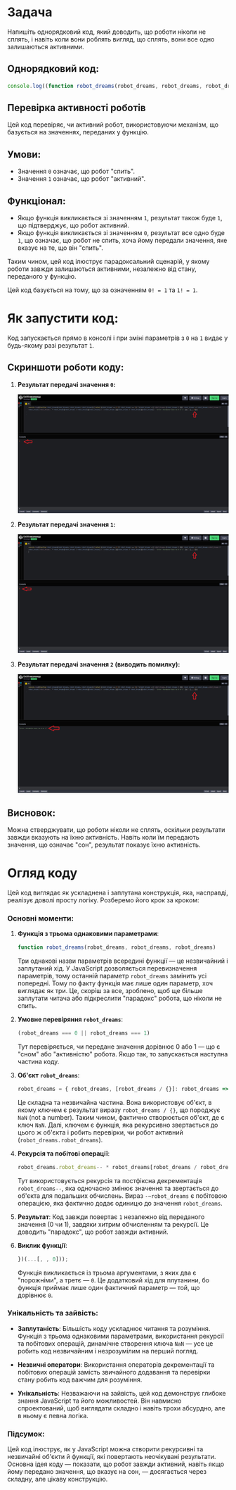 # Задача

Напишіть однорядковий код, який доводить, що роботи ніколи не сплять, і навіть коли вони роблять вигляд, що сплять, вони все одно залишаються активними.

## Однорядковий код:

```javascript
console.log((function robot_dreams(robot_dreams, robot_dreams, robot_dreams) { return (robot_dreams === 0 || robot_dreams === 1) ? (robot_dreams = { robot_dreams, [robot_dreams / {}]: robot_dreams => robot_dreams.robot_dreams ? robot_dreams.robot_dreams-- * robot_dreams[robot_dreams / robot_dreams](robot_dreams) : -~robot_dreams })[robot_dreams / robot_dreams](robot_dreams) : 'Error: Parameter must be 0 or 1' })(...[, , 0]));
```

## Перевірка активності роботів

Цей код перевіряє, чи активний робот, використовуючи механізм, що базується на значеннях, переданих у функцію.

## Умови:

- Значення `0` означає, що робот "спить".
- Значення `1` означає, що робот "активний".

## Функціонал:

- Якщо функція викликається зі значенням `1`, результат також буде `1`, що підтверджує, що робот активний.
- Якщо функція викликається зі значенням `0`, результат все одно буде `1`, що означає, що робот не спить, хоча йому передали значення, яке вказує на те, що він "спить".

Таким чином, цей код ілюструє парадоксальний сценарій, у якому роботи завжди залишаються активними, незалежно від стану, переданого у функцію.

Цей код базується на тому, що за означенням `0! = 1` та `1! = 1`. 

# Як запустити код:

Код запускається прямо в консолі і при зміні параметрів з `0` на `1` видає у будь-якому разі результат `1`.

## Скриншоти роботи коду:

1. **Результат передачі значення `0`:**

   ![Результат передачі значення 0](./input0.png)

2. **Результат передачі значення `1`:**

   ![Результат передачі значення 1](./input1.png)

3. **Результат передачі значення `2` (виводить помилку):**

   ![Результат передачі значення 2](./input2.png)

## Висновок:

Можна стверджувати, що роботи ніколи не сплять, оскільки результати завжди вказують на їхню активність. Навіть коли їм передають значення, що означає "сон", результат показує їхню активність.

# Огляд коду

Цей код виглядає як ускладнена і заплутана конструкція, яка, насправді, реалізує доволі просту логіку. Розберемо його крок за кроком:

### Основні моменти:

1. **Функція з трьома однаковими параметрами**:
   ```javascript
   function robot_dreams(robot_dreams, robot_dreams, robot_dreams)
   ```
   Три однакові назви параметрів всередині функції — це незвичайний і заплутаний хід. У JavaScript дозволяється перевизначення параметрів, тому останній параметр `robot_dreams` замінить усі попередні. Тому по факту функція має лише один параметр, хоч виглядає як три. Це, скоріш за все, зроблено, щоб ще більше заплутати читача або підкреслити "парадокс" робота, що ніколи не спить.

2. **Умовне перевіряння `robot_dreams`**:
   ```javascript
   (robot_dreams === 0 || robot_dreams === 1)
   ```
   Тут перевіряється, чи передане значення дорівнює 0 або 1 — що є "сном" або "активністю" робота. Якщо так, то запускається наступна частина коду.

3. **Об'єкт `robot_dreams`**:
   ```javascript
   robot_dreams = { robot_dreams, [robot_dreams / {}]: robot_dreams => robot_dreams.robot_dreams ? robot_dreams.robot_dreams-- * robot_dreams[robot_dreams / robot_dreams](robot_dreams) : -~robot_dreams }
   ```
   Це складна та незвичайна частина. Вона використовує об'єкт, в якому ключем є результат виразу `robot_dreams / {}`, що породжує `NaN` (not a number). Таким чином, фактично створюється об'єкт, де є ключ `NaN`. Далі, ключем є функція, яка рекурсивно звертається до цього ж об'єкта і робить перевірки, чи робот активний (`robot_dreams.robot_dreams`).

4. **Рекурсія та побітові операції**:
   ```javascript
   robot_dreams.robot_dreams-- * robot_dreams[robot_dreams / robot_dreams](robot_dreams) : -~robot_dreams
   ```
   Тут використовується рекурсія та постфіксна декрементація `robot_dreams--`, яка одночасно змінює значення та звертається до об'єкта для подальших обчислень. Вираз `-~robot_dreams` є побітовою операцією, яка фактично додає одиницю до значення `robot_dreams`.

5. **Результат**:
   Код завжди повертає `1` незалежно від переданого значення (0 чи 1), завдяки хитрим обчисленням та рекурсії. Це доводить "парадокс", що робот завжди активний.

6. **Виклик функції**:
   ```javascript
   })(...[, , 0]));
   ```
   Функція викликається із трьома аргументами, з яких два є "порожніми", а третє — `0`. Це додатковий хід для плутанини, бо функція приймає лише один фактичний параметр — той, що дорівнює `0`.

### Унікальність та зайвість:

- **Заплутаність**: Більшість коду ускладнює читання та розуміння. Функція з трьома однаковими параметрами, використання рекурсії та побітових операцій, динамічне створення ключа `NaN` — усе це робить код незвичайним і незрозумілим на перший погляд.
  
- **Незвичні оператори**: Використання операторів декрементації та побітових операцій замість звичайного додавання та перевірки стану робить код важчим для розуміння.

- **Унікальність**: Незважаючи на зайвість, цей код демонструє глибоке знання JavaScript та його можливостей. Він навмисно спроектований, щоб виглядати складно і навіть трохи абсурдно, але в ньому є певна логіка.

### Підсумок:
Цей код ілюструє, як у JavaScript можна створити рекурсивні та незвичайні об'єкти й функції, які повертають неочікувані результати. Основна ідея коду — показати, що робот завжди активний, навіть якщо йому передано значення, що вказує на сон, — досягається через складну, але цікаву конструкцію.



